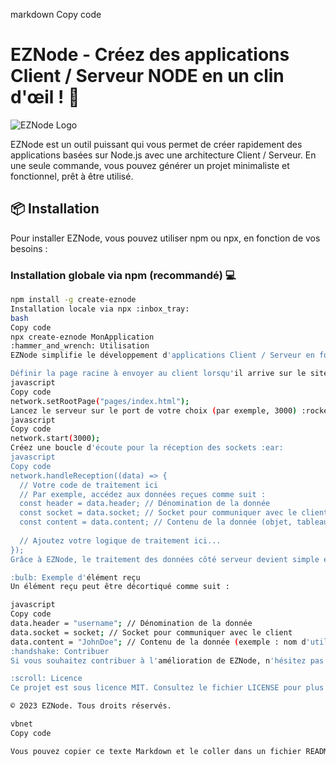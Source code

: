 markdown
Copy code
# EZNode - Créez des applications Client / Serveur NODE en un clin d'œil ! :rocket:

![EZNode Logo](https://example.com/eznode-logo.png)

EZNode est un outil puissant qui vous permet de créer rapidement des applications basées sur Node.js avec une architecture Client / Serveur. En une seule commande, vous pouvez générer un projet minimaliste et fonctionnel, prêt à être utilisé.

## :package: Installation

Pour installer EZNode, vous pouvez utiliser npm ou npx, en fonction de vos besoins :

### Installation globale via npm (recommandé) :computer:

```bash
npm install -g create-eznode
Installation locale via npx :inbox_tray:
bash
Copy code
npx create-eznode MonApplication
:hammer_and_wrench: Utilisation
EZNode simplifie le développement d'applications Client / Serveur en fournissant des fonctions côté serveur faciles à utiliser. Voici comment vous pouvez commencer :

Définir la page racine à envoyer au client lorsqu'il arrive sur le site :page_with_curl:
javascript
Copy code
network.setRootPage("pages/index.html");
Lancez le serveur sur le port de votre choix (par exemple, 3000) :rocket:
javascript
Copy code
network.start(3000);
Créez une boucle d'écoute pour la réception des sockets :ear:
javascript
Copy code
network.handleReception((data) => {
  // Votre code de traitement ici
  // Par exemple, accédez aux données reçues comme suit :
  const header = data.header; // Dénomination de la donnée
  const socket = data.socket; // Socket pour communiquer avec le client
  const content = data.content; // Contenu de la donnée (objet, tableau, etc.)
  
  // Ajoutez votre logique de traitement ici...
});
Grâce à EZNode, le traitement des données côté serveur devient simple et efficace.

:bulb: Exemple d'élément reçu
Un élément reçu peut être décortiqué comme suit :

javascript
Copy code
data.header = "username"; // Dénomination de la donnée
data.socket = socket; // Socket pour communiquer avec le client
data.content = "JohnDoe"; // Contenu de la donnée (exemple : nom d'utilisateur)
:handshake: Contribuer
Si vous souhaitez contribuer à l'amélioration de EZNode, n'hésitez pas à soumettre des pull requests ou à signaler des problèmes dans notre repository GitHub.

:scroll: Licence
Ce projet est sous licence MIT. Consultez le fichier LICENSE pour plus d'informations.

© 2023 EZNode. Tous droits réservés.

vbnet
Copy code

Vous pouvez copier ce texte Markdown et le coller dans un fichier README.md 
